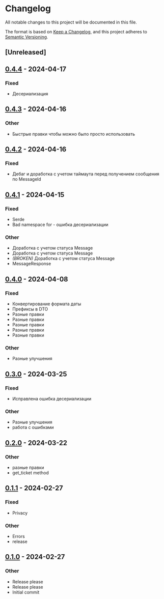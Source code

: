 # Changelog
All notable changes to this project will be documented in this file.

The format is based on [Keep a Changelog](https://keepachangelog.com/en/1.0.0/),
and this project adheres to [Semantic Versioning](https://semver.org/spec/v2.0.0.html).

## [Unreleased]

## [0.4.4](https://github.com/averichev/fns-api-client/compare/v0.4.3...v0.4.4) - 2024-04-17

### Fixed
- Десериализация

## [0.4.3](https://github.com/averichev/fns-api-client/compare/v0.4.2...v0.4.3) - 2024-04-16

### Other
- Быстрые правки чтобы можно было просто использовать

## [0.4.2](https://github.com/averichev/fns-api-client/compare/v0.4.1...v0.4.2) - 2024-04-16

### Fixed
- Дебаг и доработка с учетом таймаута перед получением сообщения по MessageId

## [0.4.1](https://github.com/averichev/fns-api-client/compare/v0.4.0...v0.4.1) - 2024-04-15

### Fixed
- Serde
- Bad namespace for - ошибка десериализации

### Other
- Доработка с учетом статуса Message
- Доработка с учетом статуса Message
- *(BROKEN)* Доработка с учетом статуса Message
- MessageResponse

## [0.4.0](https://github.com/averichev/fns-api-client/compare/v0.3.0...v0.4.0) - 2024-04-08

### Fixed
- Конвертирование формата даты
- Префиксы в DTO
- Разные правки
- Разные правки
- Разные правки
- Разные правки
- Разные правки

### Other
- Разные улучшения

## [0.3.0](https://github.com/averichev/fns-api-client/compare/v0.2.0...v0.3.0) - 2024-03-25

### Fixed
- Исправлена ошибка десериализации

### Other
- Разные улучшения
- работа с ошибками

## [0.2.0](https://github.com/averichev/fns-api-client/compare/v0.1.1...v0.2.0) - 2024-03-22

### Other
- разные правки
- get_ticket method

## [0.1.1](https://github.com/averichev/fns-api-client/compare/v0.1.0...v0.1.1) - 2024-02-27

### Fixed
- Privacy

### Other
- Errors
- release

## [0.1.0](https://github.com/averichev/fns-api-client/releases/tag/v0.1.0) - 2024-02-27

### Other
- Release please
- Release please
- Initial commit
